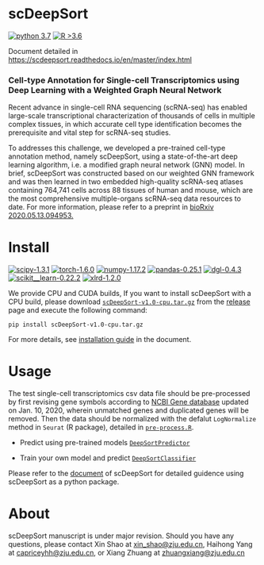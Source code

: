 # scDeepSort

[![python 3.7](https://img.shields.io/badge/python-3.7-brightgreen)](https://www.python.org/) [![R >3.6](https://img.shields.io/badge/R-%3E3.6-blue)](https://www.r-project.org/) 

Document detailed in https://scdeepsort.readthedocs.io/en/master/index.html
### Cell-type Annotation for Single-cell Transcriptomics using Deep Learning with a Weighted Graph Neural Network
Recent advance in single-cell RNA sequencing (scRNA-seq) has enabled large-scale transcriptional characterization of thousands of cells in multiple complex tissues, in which accurate cell type identification becomes the prerequisite and vital step for scRNA-seq studies. 

To addresses this challenge, we developed a pre-trained cell-type annotation method, namely scDeepSort, using a state-of-the-art deep learning algorithm, i.e. a modified graph neural network (GNN) model. In brief, scDeepSort was constructed based on our weighted GNN framework and was then learned in two embedded high-quality scRNA-seq atlases containing 764,741 cells across 88 tissues of human and mouse, which are the most comprehensive multiple-organs scRNA-seq data resources to date. For more information, please refer to a preprint in [bioRxiv 2020.05.13.094953.](https://www.biorxiv.org/content/10.1101/2020.05.13.094953v1)

# Install

[![scipy-1.3.1](https://img.shields.io/badge/scipy-1.3.1-yellowgreen)](https://github.com/scipy/scipy) [![torch-1.6.0](https://img.shields.io/badge/torch-1.6.0-orange)](https://github.com/pytorch/pytorch) [![numpy-1.17.2](https://img.shields.io/badge/numpy-1.17.2-red)](https://github.com/numpy/numpy) [![pandas-0.25.1](https://img.shields.io/badge/pandas-0.25.1-lightgrey)](https://github.com/pandas-dev/pandas) [![dgl-0.4.3](https://img.shields.io/badge/dgl-0.4.3-blue)](https://github.com/dmlc/dgl) [![scikit__learn-0.22.2](https://img.shields.io/badge/scikit__learn-0.22.2-green)](https://github.com/scikit-learn/scikit-learn) [![xlrd-1.2.0](https://img.shields.io/badge/xlrd-1.2.0-yellow)](https://github.com/python-excel/xlrd)

We provide CPU and CUDA builds, If you want to install scDeepSort with a CPU build, please download [`scDeepSort-v1.0-cpu.tar.gz`](https://github.com/ZJUFanLab/scDeepSort/releases) from the [release](https://github.com/ZJUFanLab/scDeepSort/releases) page and execute the following command:
```
pip install scDeepSort-v1.0-cpu.tar.gz
```
For more details, see [installation guide](https://scdeepsort.readthedocs.io/en/master/installation.html) in the document.
# Usage

The test single-cell transcriptomics csv data file should be pre-processed by first revising gene symbols according to [NCBI Gene database](https://www.ncbi.nlm.nih.gov/gene) updated on Jan. 10, 2020, wherein unmatched genes and duplicated genes will be removed. Then the data should be normalized with the defalut `LogNormalize` method in `Seurat` (R package), detailed in [`pre-process.R`](https://github.com/ZJUFanLab/scDeepSort/blob/dev/pre-process.R).

- Predict using pre-trained models [`DeepSortPredictor`](https://scdeepsort.readthedocs.io/en/master/api.html#deepsortpredictor)

- Train your own model and predict [`DeepSortClassifier`](https://scdeepsort.readthedocs.io/en/master/api.html#deepsortclassifier)

Please refer to the [document](https://scdeepsort.readthedocs.io/en/master/index.html) of scDeepSort for detailed guidence using scDeepSort as a python package. 

# About
scDeepSort manuscript is under major revision. Should you have any questions, please contact Xin Shao at xin_shao@zju.edu.cn, Haihong Yang at capriceyhh@zju.edu.cn, or Xiang Zhuang at zhuangxiang@zju.edu.cn